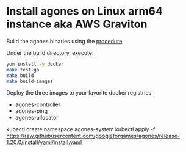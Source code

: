 # Install agones on Linux arm64 instance aka AWS Graviton

Build the agones binaries using the [procedure](https://github.com/yahavb/agones/tree/main/build#linux)

Under the build directory, execute:

```bash
yum install -y docker
make test-go
make build
make build-images
```
Deploy the three images to your favorite docker registries: 
* agones-controller
* agones-ping
* agones-allocator


kubectl create namespace agones-system
kubectl apply -f https://raw.githubusercontent.com/googleforgames/agones/release-1.20.0/install/yaml/install.yaml

